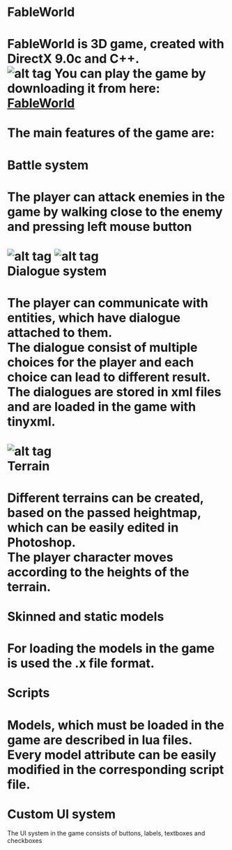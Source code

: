 FableWorld
==========

FableWorld is 3D game, created with DirectX 9.0c and C++.<br />
![alt tag](http://i.imgur.com/AahcNAz.jpg)
You can play the game by downloading it from here: <a href="https://www.dropbox.com/s/v3altwtltjt1vq3/FableWorld.zip" target="_blank">FableWorld</a><br/> <br />
The main features of the game are:<br />
====
  Battle system<br />
===
  The player can attack enemies in the game by walking close to the enemy and pressing left mouse button<br /><br />
  ![alt tag](http://i.imgur.com/VWn3NxV.jpg)
  ![alt tag](http://i.imgur.com/65Fix8w.jpg)
<br />
  Dialogue system<br />
===
  The player can communicate with entities, which have dialogue attached to them.<br />
  The dialogue consist of multiple choices for the player and each choice can lead to different result.<br />
  The dialogues are stored in xml files and are loaded in the game with tinyxml.<br /><br />
  ![alt tag](http://i.imgur.com/7IwLeUM.jpg)
  <br />
  Terrain<br />
===
  Different terrains can be created, based on the passed heightmap, which can be easily edited in Photoshop.<br />
  The player character moves according to the heights of the terrain.<br /><br />
  Skinned and static models<br />
===
  For loading the models in the game is used the .x file format. <br /><br />
  Scripts<br />
===
  Models, which must be loaded in the game are described in lua files.<br /> 
  Every model attribute can be easily modified in the corresponding script file.<br /><br />
  Custom UI system<br />
===
  The UI system in the game consists of buttons, labels, textboxes and checkboxes<br /><br />
  
